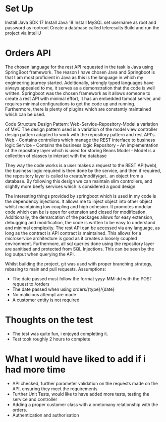 
# Set Up
Install Java SDK 17
Install Java 18
Install MySQL set username as root and password as rootroot
Create a database called teleresults
Build and run the project via intelliJ

# Orders API
The chosen language for the rest API requested in the task is Java using SpringBoot framework. The reason I have chosen Java and Springboot
is that I am most proficient in Java as this is the language in which my engineering journey started. Additionally, strongly typed languages have always appealed to me, it serves as a demonstration that the code is well written.
Springboot was the chosen framework as it allows someone to create a rest API with minimal effort, it has an embedded tomcat server, and requires minimal configurations to get the code up and running.
Furthermore, there is plenty of plugins which are constantly maintained which can be used.

Code Structure
Design Pattern: Web-Service-Repository-Model a variation of MVC
The design pattern used is a variation of the model view controller design pattern adapted to work with the repository pattern and rest API's.
Web - Contains controllers which manage the REST interface to business logic
Service - Contains the business logic
Repository - An implementation of the repository layer which is used for storing Beans
Model - Model is a collection of classes to interact with the database

They way the code works is a user makes a request to the REST API(web), the business logic required is then done by the service, and then if required, the repository layer is called to create/modify/get.. an object from a database.
By following this design we can maintain slim controllers, and slightly more beefy services which is considered a good design.

The interesting things provided by springboot which is used in my code is the dependency injections. It allows me to inject object into other object whilst maintaining low coupling and high cohesion. It promotes modular code which can be is open for extension and closed for modification.
Additionally, the demarcation of the packages allows for easy extension, debugging and modification, the code is written to be easy to understand and minimal complexity. The rest API can be accessed via any language, as long as the contract is API contract is maintained. This allows for a microservice architecture is good as it creates a loosely coupled environment.
Furthermore, all sql queries done using the repository layer are sanitised and protected from SQL Injections. This can be seen by the log output when querying the API.

Whilst building the project, git was used with proper branching strategy, rebasing to main and pull requests.
Assumptions:
- The date passed must follow the format yyyy-MM-dd with the POST request to /orders
- The date passed when using orders/{type}/{date}
- No malicious attempt are made
- A customer entity is not required

# Thoughts on the test
- The test was quite fun, i enjoyed completing it.
- Test took roughly 2 hours to complete

# What I would have liked to add if i had more time
- API checked, further parameter validation on the requests made on the API, ensuring they meet the requirements
- Further Unit Tests, would like to have added more tests, testing the service and controller
- Adding a proper customer class with a onetomany relationship with the orders.
- Authentication and authorisation
